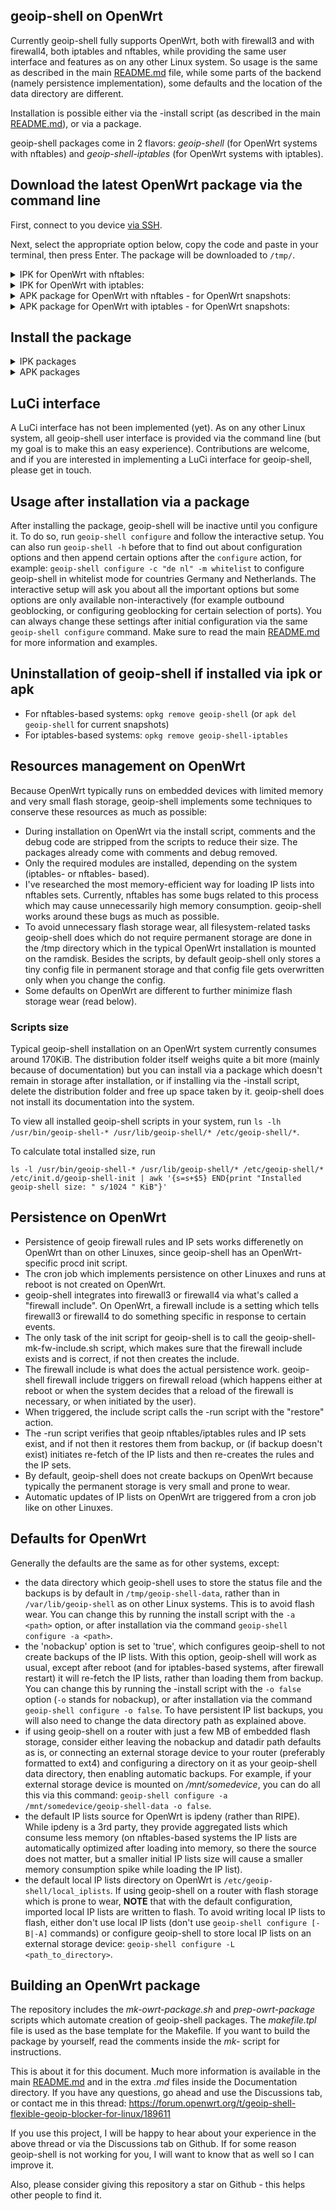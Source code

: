## geoip-shell on OpenWrt

Currently geoip-shell fully supports OpenWrt, both with firewall3 and with firewall4, both iptables and nftables, while providing the same user interface and features as on any other Linux system. So usage is the same as described in the main [README.md](/README.md) file, while some parts of the backend (namely persistence implementation), some defaults and the location of the data directory are different.

Installation is possible either via the -install script (as described in the main [README.md](/README.md)), or via a package. 

geoip-shell packages come in 2 flavors: _geoip-shell_ (for OpenWrt systems with nftables) and _geoip-shell-iptables_ (for OpenWrt systems with iptables).

## Download the latest OpenWrt package via the command line
First, connect to you device [via SSH](https://openwrt.org/docs/guide-quick-start/sshadministration).

Next, select the appropriate option below, copy the code and paste in your terminal, then press Enter. The package will be downloaded to `/tmp/`.

<details><summary>IPK for OpenWrt with nftables:</summary>

```
link="$(uclient-fetch https://api.github.com/repos/friendly-bits/geoip-shell/releases -O - | sed 's/\\r//g;s/\\n/\n/g' | grep -m1 -oE 'https://github.com/friendly-bits/geoip-shell/releases/download/v[0-9.]+/geoip-shell_[0-9.]+-r[0-9]+\.ipk')"; \
filename="${link##*/}"; \
if [ -n "$filename" ] && cd /tmp/ && uclient-fetch -O "$filename" "$link"; then echo "File saved as '$filename'."; else echo "Fetch failed. Please download geoip-shell manually."; fi
```
</details>

<details><summary>IPK for OpenWrt with iptables:</summary>

```
link="$(uclient-fetch https://api.github.com/repos/friendly-bits/geoip-shell/releases -O - | sed 's/\\r//g;s/\\n/\n/g' | grep -m1 -oE 'https://github.com/friendly-bits/geoip-shell/releases/download/v[0-9.]+/geoip-shell-iptables_[0-9.]+-r[0-9]+\.ipk')"; \
filename="${link##*/}"; \
if [ -n "$filename" ] && cd /tmp/ && uclient-fetch -O "$filename" "$link"; then echo "File saved as '$filename'."; else echo "Fetch failed. Please download geoip-shell manually."; fi
```
</details>

<details><summary>APK package for OpenWrt with nftables - for OpenWrt snapshots:</summary>

```
link="$(uclient-fetch https://api.github.com/repos/friendly-bits/geoip-shell/releases -O - | sed 's/\\r//g;s/\\n/\n/g' | grep -m1 -oE 'https://github.com/friendly-bits/geoip-shell/releases/download/v[0-9.]+/geoip-shell_[0-9.]+-r[0-9]+\.apk')"; \
filename="${link##*/}"; \
if [ -n "$filename" ] && cd /tmp/ && uclient-fetch -O "$filename" "$link"; then echo "File saved as '$filename'."; else echo "Fetch failed. Please download geoip-shell manually."; fi
```

</details>

<details><summary>APK package for OpenWrt with iptables - for OpenWrt snapshots:</summary>

```
link="$(uclient-fetch https://api.github.com/repos/friendly-bits/geoip-shell/releases -O - | sed 's/\\r//g;s/\\n/\n/g' | grep -m1 -oE 'https://github.com/friendly-bits/geoip-shell/releases/download/v[0-9.]+/geoip-shell-iptables_[0-9.]+-r[0-9]+\.apk')"; \
filename="${link##*/}"; \
if [ -n "$filename" ] && cd /tmp/ && uclient-fetch -O "$filename" "$link"; then echo "File saved as '$filename'."; else echo "Fetch failed. Please download geoip-shell manually."; fi
```

</details>

## Install the package
<details><summary>IPK packages</summary>

```
opkg install <file_name>
```
</details>

<details><summary>APK packages</summary>

```
apk --allow-untrusted add <file_name>
```
The `allow-untrusted` option is required because this package doesn't come from the official OpenWrt repository.
</details>

## LuCi interface
A LuCi interface has not been implemented (yet). As on any other Linux system, all geoip-shell user interface is provided via the command line (but my goal is to make this an easy experience). Contributions are welcome, and if you are interested in implementing a LuCi interface for geoip-shell, please get in touch.

## Usage after installation via a package
After installing the package, geoip-shell will be inactive until you configure it. To do so, run `geoip-shell configure` and follow the interactive setup. You can also run `geoip-shell -h` before that to find out about configuration options and then append certain options after the `configure` action, for example: `geoip-shell configure -c "de nl" -m whitelist` to configure geoip-shell in whitelist mode for countries Germany and Netherlands. The interactive setup will ask you about all the important options but some options are only available non-interactively (for example outbound geoblocking, or configuring geoblocking for certain selection of ports). You can always change these settings after initial configuration via the same `geoip-shell configure` command. Make sure to read the main [README.md](/README.md) for more information and examples.

## Uninstallation of geoip-shell if installed via ipk or apk
- For nftables-based systems: `opkg remove geoip-shell` (or `apk del geoip-shell` for current snapshots)
- For iptables-based systems: `opkg remove geoip-shell-iptables`

## Resources management on OpenWrt
Because OpenWrt typically runs on embedded devices with limited memory and very small flash storage, geoip-shell implements some techniques to conserve these resources as much as possible:
- During installation on OpenWrt via the install script, comments and the debug code are stripped from the scripts to reduce their size. The packages already come with comments and debug removed.
- Only the required modules are installed, depending on the system (iptables- or nftables- based).
- I've researched the most memory-efficient way for loading IP lists into nftables sets. Currently, nftables has some bugs related to this process which may cause unnecessarily high memory consumption. geoip-shell works around these bugs as much as possible.
- To avoid unnecessary flash storage wear, all filesystem-related tasks geoip-shell does which do not require permanent storage are done in the /tmp directory which in the typical OpenWrt installation is mounted on the ramdisk. Besides the scripts, by default geoip-shell only stores a tiny config file in permanent storage and that config file gets overwritten only when you change the config.
- Some defaults on OpenWrt are different to further minimize flash storage wear (read below).

### Scripts size
Typical geoip-shell installation on an OpenWrt system currently consumes around 170KiB. The distribution folder itself weighs quite a bit more (mainly because of documentation) but you can install via a package which doesn't remain in storage after installation, or if installing via the -install script, delete the distribution folder and free up space taken by it. geoip-shell does not install its documentation into the system.

To view all installed geoip-shell scripts in your system, run `ls -lh /usr/bin/geoip-shell-* /usr/lib/geoip-shell/* /etc/geoip-shell/*`.

To calculate total installed size, run

```
ls -l /usr/bin/geoip-shell-* /usr/lib/geoip-shell/* /etc/geoip-shell/* /etc/init.d/geoip-shell-init | awk '{s=s+$5} END{print "Installed geoip-shell size: " s/1024 " KiB"}'
```

## Persistence on OpenWrt
- Persistence of geoip firewall rules and IP sets works differenetly on OpenWrt than on other Linuxes, since geoip-shell has an OpenWrt-specific procd init script.
- The cron job which implements persistence on other Linuxes and runs at reboot is not created on OpenWrt.
- geoip-shell integrates into firewall3 or firewall4 via what's called a "firewall include". On OpenWrt, a firewall include is a setting which tells firewall3 or firewall4 to do something specific in response to certain events.
- The only task of the init script for geoip-shell is to call the geoip-shell-mk-fw-include.sh script, which makes sure that the firewall include exists and is correct, if not then creates the include.
- The firewall include is what does the actual persistence work. geoip-shell firewall include triggers on firewall reload (which happens either at reboot or when the system decides that a reload of the firewall is necessary, or when initiated by the user).
- When triggered, the include script calls the -run script with the "restore" action.
- The -run script verifies that geoip nftables/iptables rules and IP sets exist, and if not then it restores them from backup, or (if backup doesn't exist) initiates re-fetch of the IP lists and then re-creates the rules and the IP sets.
- By default, geoip-shell does not create backups on OpenWrt because typically the permanent storage is very small and prone to wear.
- Automatic updates of IP lists on OpenWrt are triggered from a cron job like on other Linuxes.

## Defaults for OpenWrt
Generally the defaults are the same as for other systems, except:
- the data directory which geoip-shell uses to store the status file and the backups is by default in `/tmp/geoip-shell-data`, rather than in `/var/lib/geoip-shell` as on other Linux systems. This is to avoid flash wear. You can change this by running the install script with the `-a <path>` option, or after installation via the command `geoip-shell configure -a <path>`.
- the 'nobackup' option is set to 'true', which configures geoip-shell to not create backups of the IP lists. With this option, geoip-shell will work as usual, except after reboot (and for iptables-based systems, after firewall restart) it will re-fetch the IP lists, rather than loading them from backup. You can change this by running the -install script with the `-o false` option (`-o` stands for nobackup), or after installation via the command `geoip-shell configure -o false`. To have persistent IP list backups, you will also need to change the data directory path as explained above.
- if using geoip-shell on a router with just a few MB of embedded flash storage, consider either leaving the nobackup and datadir path defaults as is, or connecting an external storage device to your router (preferably formatted to ext4) and configuring a directory on it as your geoip-shell data directory, then enabling automatic backups. For example, if your external storage device is mounted on _/mnt/somedevice_, you can do all this via this command: `geoip-shell configure -a /mnt/somedevice/geoip-shell-data -o false`.
- the default IP lists source for OpenWrt is ipdeny (rather than RIPE). While ipdeny is a 3rd party, they provide aggregated lists which consume less memory (on nftables-based systems the IP lists are automatically optimized after loading into memory, so there the source does not matter, but a smaller initial IP lists size will cause a smaller memory consumption spike while loading the IP list).
- the default local IP lists directory on OpenWrt is `/etc/geoip-shell/local_iplists`. If using geoip-shell on a router with flash storage which is prone to wear, **NOTE** that with the default configuration, imported local IP lists are written to flash. To avoid writing local IP lists to flash, either don't use local IP lists (don't use `geoip-shell configure [-B|-A]` commands) or configure geoip-shell to store local IP lists on an external storage device: `geoip-shell configure -L <path_to_directory>`.

## Building an OpenWrt package
The repository includes the _mk-owrt-package.sh_ and _prep-owrt-package_ scripts which automate creation of geoip-shell packages. The _makefile.tpl_ file is used as the base template for the Makefile. If you want to build the package by yourself, read the comments inside the _mk-_ script for instructions.

This is about it for this document. Much more information is available in the main [README.md](/README.md) and in the extra _.md_ files inside the Documentation directory. If you have any questions, go ahead and use the Discussions tab, or contact me in this thread:
https://forum.openwrt.org/t/geoip-shell-flexible-geoip-blocker-for-linux/189611

If you use this project, I will be happy to hear about your experience in the above thread or via the Discussions tab on Github. If for some reason geoip-shell is not working for you, I will want to know that as well so I can improve it.

Also, please consider giving this repository a star on Github - this helps other people to find it.
